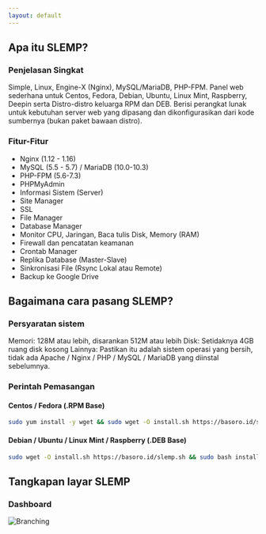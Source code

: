 ```yaml
---
layout: default
---
```


<section id="features"></section>
  
## Apa itu SLEMP?

### Penjelasan Singkat
Simple, Linux, Engine-X (Nginx), MySQL/MariaDB, PHP-FPM. Panel web sederhana untuk Centos, Fedora, Debian, Ubuntu, Linux Mint, Raspberry, Deepin serta Distro-distro keluarga RPM dan DEB. Berisi perangkat lunak untuk kebutuhan server web yang dipasang dan dikonfigurasikan dari kode sumbernya (bukan paket bawaan distro). 

### Fitur-Fitur
* Nginx (1.12 - 1.16)
* MySQL (5.5 - 5.7) / MariaDB (10.0-10.3)
* PHP-FPM (5.6-7.3)
* PHPMyAdmin
* Informasi Sistem (Server)
* Site Manager
* SSL
* File Manager
* Database Manager
* Monitor CPU, Jaringan, Baca tulis Disk, Memory (RAM)
* Firewall dan pencatatan keamanan
* Crontab Manager
* Replika Database (Master-Slave)
* Sinkronisasi File (Rsync Lokal atau Remote)
* Backup ke Google Drive

<section id="install"></section>
  
## Bagaimana cara pasang SLEMP?
### Persyaratan sistem
Memori: 128M atau lebih, disarankan 512M atau lebih
Disk: Setidaknya 4GB ruang disk kosong
Lainnya: Pastikan itu adalah sistem operasi yang bersih, tidak ada Apache / Nginx / PHP / MySQL / MariaDB yang diinstal sebelumnya.

### Perintah Pemasangan

#### Centos / Fedora (.RPM Base)

```bash
sudo yum install -y wget && sudo wget -O install.sh https://basoro.id/slemp.sh && sudo bash install.sh
````
#### Debian / Ubuntu / Linux Mint / Raspberry (.DEB Base)

```bash
sudo wget -O install.sh https://basoro.id/slemp.sh && sudo bash install.sh
````

<section id="screenshot"></section>

## Tangkapan layar SLEMP

### Dashboard

![Branching](https://raw.githubusercontent.com/basoro/slemp.basoro.id/master/slemp.png)

